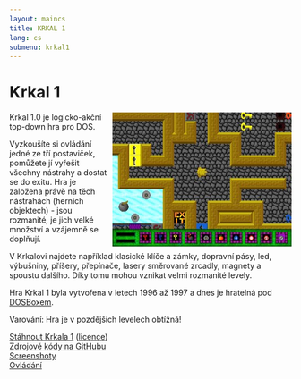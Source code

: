 ```yaml
---
layout: maincs
title: KRKAL 1
lang: cs
submenu: krkal1
---
```

# Krkal 1

<img src="/img/galerie/img/Krka1FL.jpg" style="float:right;margin-left:10px;" alt="level"/>
Krkal 1.0 je logicko-akční top-down hra pro DOS.

Vyzkoušíte si ovládání jedné ze tří postaviček, pomůžete jí vyřešit všechny nástrahy a dostat
se do exitu. Hra je založena právě na těch nástrahách (herních
objektech) - jsou rozmanité, je jich velké množství a vzájemně se doplňují.

V Krkalovi najdete například klasické klíče a zámky, dopravní pásy,
led, výbušniny, příšery, přepínače, lasery směrované zrcadly, magnety
a spoustu dalšího. Díky tomu mohou vznikat velmi rozmanité levely.

Hra Krkal 1 byla vytvořena v letech 1996 až 1997 a dnes je hratelná pod [DOSBoxem](http://www.dosbox.com/).
   
Varování: Hra je v pozdějších levelech obtížná!
 
[Stáhnout Krkala 1]({{site.data.constants.krkal1DownloadUrl}}) ([licence](/cs/download.html))  
[Zdrojové kódy na GitHubu](https://github.com/HonzaMD/Krkal1)  
[Screenshoty](/cs/k1screenshots.html)  
[Ovládání](/cs/k1controls.html)